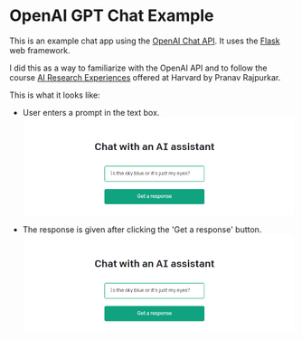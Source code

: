 # OpenAI GPT Chat Example

This is an example chat app using the [OpenAI Chat API](https://beta.openai.com/examples/default-chat). 
It uses the [Flask](https://flask.palletsprojects.com/en/2.0.x/) web framework.

I did this as a way to familiarize with the OpenAI API and to follow the course [AI Research Experiences](https://cs197.seas.harvard.edu/) offered at Harvard by Pranav Rajpurkar.

This is what it looks like:

- User enters a prompt in the text box.
![Enter Prompt .png](https://github.com/tateemma/Data-Science-and-Machine-Learning-Projects/blob/main/OpenAI-GPT-Chat_Example/images/Question.png)

- The response is given after clicking the 'Get a response' button.
![Response .png](https://github.com/tateemma/Data-Science-and-Machine-Learning-Projects/blob/main/OpenAI-GPT-Chat_Example/images/Response.png)
